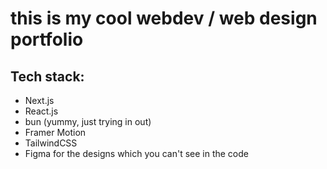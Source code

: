 # this is my cool webdev / web design portfolio

## Tech stack:

- Next.js
- React.js
- bun (yummy, just trying in out)
- Framer Motion
- TailwindCSS
- Figma for the designs which you can't see in the code
